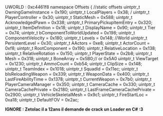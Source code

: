 
UWORLD : 0xc4461f8
namespace Offsets
{
	//static offsets
	uintptr_t OwningGameInstance = 0x190; 
	uintptr_t LocalPlayers = 0x38; /
	uintptr_t PlayerController = 0x30; 
	uintptr_t StaticMesh = 0x588; 
	uintptr_t AcknowledgedPawn = 0x338;
	uintptr_t PrimaryPickupItemEntry = 0x320;
	uintptr_t ItemDefinition = 0x18;
	uintptr_t DisplayName = 0x90; 
	uintptr_t Tier = 0x74; 
	uintptr_t bComponentToWorldUpdated = 0x198; 
	uintptr_t ComponentVelocity = 0x180; 
	uintptr_t Levels = 0x148; //World
	uintptr_t PersistentLevel = 0x30;
	uintptr_t AActors = 0xe8; 
	uintptr_t ActorCount = 0xf8; 
	uintptr_t RootComponent = 0x190;
	uintptr_t RelativeLocation = 0x138; 
	uintptr_t RelativeRotation = 0x150; 
	uintptr_t PlayerState = 0x2b8; 
	uintptr_t Mesh = 0x318;
        uintptr_t BoneArray = 0x5B0;// or 0x5A0
	uintptr_t ViewTarget = 0x1230; 
	uintptr_t AmmoCount = 0xb54;
	uintptr_t ClipSize = 0x148; 
	uintptr_t TeamIndex = 0x1018; 
	uintptr_t SquadId = 0x11ec;
	uintptr_t bIsReloadingWeapon = 0x339;
	uintptr_t WeaponData = 0x400;
	uintptr_t LastFireAbilityTime = 0x1378;
	uintptr_t CurrentWeapon = 0x7b0;
	uintptr_t PlayerCameraManager = 0x350;
	uintptr_t CameraCache = 0x330;
	uintptr_t CameraCachePrivate = 0x2180;
	uintptr_t LastFrameCameraCachePrivate = 0x2900;
	uintptr_t VehicleSkeletalMesh = 0x9c1;
	uintptr_t FireStartLoc = 0xa18;
	uintptr_t DefaultFOV = 0x2ac;

**IGNORE : Zetolac il a 12ans il demande de crack un Loader en C# :3**
